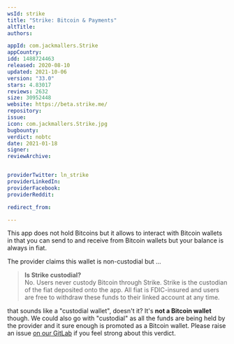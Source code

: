 ```yaml
---
wsId: strike
title: "Strike: Bitcoin & Payments"
altTitle: 
authors:

appId: com.jackmallers.Strike
appCountry: 
idd: 1488724463
released: 2020-08-10
updated: 2021-10-06
version: "33.0"
stars: 4.83017
reviews: 2632
size: 30952448
website: https://beta.strike.me/
repository: 
issue: 
icon: com.jackmallers.Strike.jpg
bugbounty: 
verdict: nobtc
date: 2021-01-18
signer: 
reviewArchive:


providerTwitter: ln_strike
providerLinkedIn: 
providerFacebook: 
providerReddit: 

redirect_from:

---
```


This app does not hold Bitcoins but it allows to interact with Bitcoin wallets
in that you can send to and receive from Bitcoin wallets but your balance is
always in fiat.

The provider claims this wallet is non-custodial but ...

> **Is Strike custodial?**<br>
  No. Users never custody Bitcoin through Strike. Strike is the custodian of the
  fiat deposited onto the app. All fiat is FDIC-insured and users are free to
  withdraw these funds to their linked account at any time.

that sounds like a "custodial wallet", doesn't it? It's **not a Bitcoin wallet**
though. We could also go with "custodial" as all the
funds are being held by the provider and it sure enough is promoted as a Bitcoin
wallet. Please raise an issue
[on our GitLab](https://gitlab.com/walletscrutiny/walletScrutinyCom/-/issues/new)
if you feel strong about this verdict.
